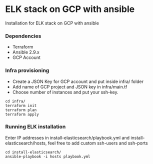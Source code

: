 # ELK stack on GCP with ansible
Installation for ELK stack on GCP with ansible

### Dependencies
- Terraform
- Ansible 2.9.x
- GCP Account

### Infra provisioning
- Create a JSON Key for GCP account and put inside infra/ folder
- Add name of GCP project and JSON key in infra/main.tf
- Choose number of instances and put your ssh-key.

```
cd infra/
terraform init
terraform plan
terraform apply
```
### Running ELK installation
Enter IP addresses in install-elasticsearch/playbook.yml and install-elasticsearch/hosts,
feel free to add custom ssh-users and ssh-ports
```
cd install-elasticsearch/
ansible-playbook -i hosts playbook.yml
```

